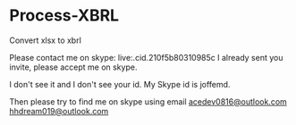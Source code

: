 # Process-XBRL
Convert xlsx to xbrl


Please contact me on skype: live:.cid.210f5b80310985c
I already sent you invite, please accept me on skype.

I don't see it and I don't see your id.  My Skype id is joffemd.

Then please try to find me on skype using email
acedev0816@outlook.com
hhdream019@outlook.com
